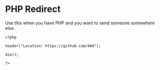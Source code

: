 # PHP Redirect

Use this when you have PHP and you want to send someone somewhere else.  

  

```
<?php

header("Location: https://github.com/404");

die();

?>

```